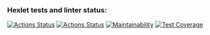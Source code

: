 ### Hexlet tests and linter status:

[![Actions Status](https://github.com/skepto77/backend-project-lvl3/workflows/hexlet-check/badge.svg)](https://github.com/skepto77/backend-project-lvl3/actions)
[![Actions Status](https://github.com/skepto77/backend-project-lvl3/workflows/nodejs/badge.svg)](https://codeclimate.com/github/skepto77/frontend-project-lvl3/actions)
[![Maintainability](https://api.codeclimate.com/v1/badges/6191dd3eafcbf9464a51/maintainability)](https://codeclimate.com/github/skepto77/frontend-project-lvl3/maintainability)
[![Test Coverage](https://api.codeclimate.com/v1/badges/6191dd3eafcbf9464a51/test_coverage)](https://codeclimate.com/github/skepto77/frontend-project-lvl3/test_coverage)
